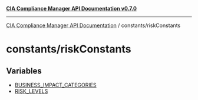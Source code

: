 [**CIA Compliance Manager API Documentation v0.7.0**](../../README.md)

***

[CIA Compliance Manager API Documentation](../../modules.md) / constants/riskConstants

# constants/riskConstants

## Variables

- [BUSINESS\_IMPACT\_CATEGORIES](variables/BUSINESS_IMPACT_CATEGORIES.md)
- [RISK\_LEVELS](variables/RISK_LEVELS.md)
